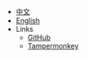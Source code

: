 - [中文](md/zh.md)
- [English](md/en.md)
- Links
    - [GitHub](https://github.com/jiang-taibai/chatgpt-with-date)
    - [Tampermonkey](https://greasyfork.org/en/scripts/493949-chatgpt-with-date)